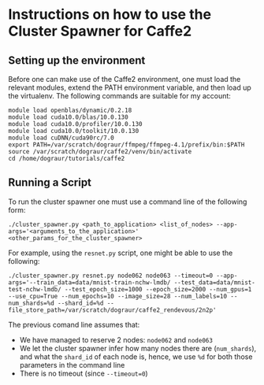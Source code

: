 # Instructions on how to use the Cluster Spawner for Caffe2

## Setting up the environment

Before one can make use of the Caffe2 environment, one must load the relevant modules, extend the PATH environment variable, and then load up the virtualenv. The following commands are suitable for my account:

```
module load openblas/dynamic/0.2.18
module load cuda10.0/blas/10.0.130
module load cuda10.0/profiler/10.0.130
module load cuda10.0/toolkit/10.0.130
module load cuDNN/cuda90rc/7.0
export PATH=/var/scratch/dograur/ffmpeg/ffmpeg-4.1/prefix/bin:$PATH
source /var/scratch/dograur/caffe2/venv/bin/activate
cd /home/dograur/tutorials/caffe2

```

## Running a Script

To run the cluster spawner one must use a command line of the following form:

`./cluster_spawner.py <path_to_application> <list_of_nodes> --app-args='<arguments_to_the_application>' <other_params_for_the_cluster_spawner>`

For example, using the `resnet.py` script, one might be able to use the following:
   
`./cluster_spawner.py resnet.py node062 node063 --timeout=0 --app-args='--train_data=data/mnist-train-nchw-lmdb/ --test_data=data/mnist-test-nchw-lmdb/ --test_epoch_size=1000 --epoch_size=2000 --num_gpus=1 --use_cpu=True --num_epochs=10 --image_size=28 --num_labels=10 --num_shards=%d --shard_id=%d --file_store_path=/var/scratch/dograur/caffe2_rendevous/2n2p'`

The previous comand line assumes that:

   * We have managed to reserve 2 nodes: `node062` and `node063`
   * We let the cluster spawner infer how many nodes there are (`num_shards`), and what the `shard_id` of each node is, hence, we use `%d` for both those parameters in the command line
   * There is no timeout (since `--timeout=0`)
   
